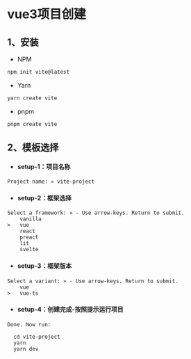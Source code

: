 # vue3项目创建

## 1、安装

- NPM

```sh
npm init vite@latest
```

- Yarn

```sh
yarn create vite
```

- pnpm

```sh
pnpm create vite
```

## 2、模板选择

- #### setup-1：项目名称

```
Project name: » vite-project
```

- #### setup-2：框架选择

```
Select a framework: » - Use arrow-keys. Return to submit.
    vanilla
>   vue
    react
    preact
    lit
    svelte
```

- #### setup-3：框架版本

```
Select a variant: » - Use arrow-keys. Return to submit.
    vue
>   vue-ts
```

- #### setup-4：创建完成-按照提示运行项目

```
Done. Now run:

  cd vite-project
  yarn
  yarn dev
```

